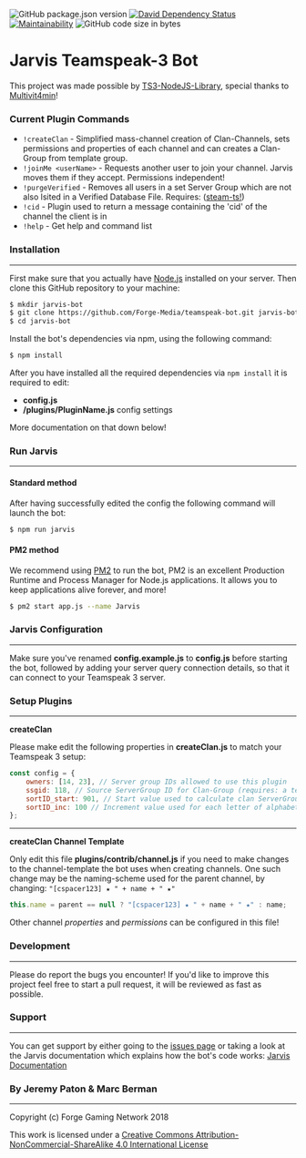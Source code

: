 ![GitHub package.json version](https://img.shields.io/github/package-json/v/forge-media/teamspeak-bot.svg)
[![David Dependency Status](https://david-dm.org/Forge-Media/teamspeak-bot.svg)](https://david-dm.org/Forge-Media/teamspeak-bot)
[![Maintainability](https://api.codeclimate.com/v1/badges/0957f4a29edc878ec073/maintainability)](https://codeclimate.com/github/Forge-Media/teamspeak-bot/maintainability)
![GitHub code size in bytes](https://img.shields.io/github/languages/code-size/forge-media/teamspeak-bot.svg)

# Jarvis Teamspeak-3 Bot

This project was made possible by [TS3-NodeJS-Library](https://github.com/Multivit4min/TS3-NodeJS-Library), special thanks to [Multivit4min](https://github.com/Multivit4min/)!

### Current Plugin Commands

- `!createClan` - Simplified mass-channel creation of Clan-Channels, sets permissions and properties of each channel and can creates a Clan-Group from template group.
- `!joinMe <userName>` - Requests another user to join your channel. Jarvis moves them if they accept. Permissions independent!
- `!purgeVerified` - Removes all users in a set Server Group which are not also lsited in a Verified Database File. Requires: ([steam-ts!](https://github.com/Forge-Media/steam-ts))
- `!cid` - Plugin used to return a message containing the 'cid' of the channel the client is in
- `!help` - Get help and command list

### Installation

---

First make sure that you actually have [Node.js](https://nodejs.org/en/) installed on your server. Then clone this GitHub repository to your machine:

```sh
$ mkdir jarvis-bot
$ git clone https://github.com/Forge-Media/teamspeak-bot.git jarvis-bot
$ cd jarvis-bot
```

Install the bot's dependencies via npm, using the following command:

```sh
$ npm install
```

After you have installed all the required dependencies via `npm install` it is required to edit:

- **config.js**
- **/plugins/PluginName.js** config settings

More documentation on that down below!

### Run Jarvis

---

#### Standard method

After having successfully edited the config the following command will launch the bot:

```sh
$ npm run jarvis
```

#### PM2 method

We recommend using [PM2](https://github.com/Unitech/pm2) to run the bot, PM2 is an excellent Production Runtime and Process Manager for Node.js applications. It allows you to keep applications alive forever, and more!

```sh
$ pm2 start app.js --name Jarvis
```

### Jarvis Configuration

---

Make sure you've renamed **config.example.js** to **config.js** before starting the bot, followed by adding your server query connection details, so that it can connect to your Teamspeak 3 server.

### Setup Plugins

---

**createClan**

Please make edit the following properties in **createClan.js** to match your Teamspeak 3 setup:

```javascript
const config = {
	owners: [14, 23], // Server group IDs allowed to use this plugin
	ssgid: 118, // Source ServerGroup ID for Clan-Group (requires: a template group setup in Teamspeak)
	sortID_start: 901, // Start value used to calculate clan ServerGroup 'i_group_sort_id' property
	sortID_inc: 100 // Increment value used for each letter of alphabet 'i_group_sort_id' property
};
```

---

**createClan Channel Template**

Only edit this file **plugins/contrib/channel.js** if you need to make changes to the channel-template the bot uses when creating channels. One such change may be the naming-scheme used for the parent channel, by changing: `"[cspacer123] ★ " + name + " ★"`

```javascript
this.name = parent == null ? "[cspacer123] ★ " + name + " ★" : name;
```

Other channel _properties_ and _permissions_ can be configured in this file!

### Development

---

Please do report the bugs you encounter!
If you'd like to improve this project feel free to start a pull request, it will be reviewed as fast as possible.

### Support

---

You can get support by either going to the [issues page](https://github.com/Forge-Media/teamspeak-bot/issues) or taking a look at the Jarvis documentation which explains how the bot's code works: [Jarvis Documentation](https://forge-media.github.io/teamspeak-bot/)

### By Jeremy Paton & Marc Berman

---

Copyright (c) Forge Gaming Network 2018

This work is licensed under a [Creative Commons Attribution-NonCommercial-ShareAlike 4.0 International License](https://creativecommons.org/licenses/by-nc-sa/4.0/)
